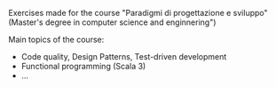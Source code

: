 Exercises made for the course "Paradigmi di progettazione e sviluppo" (Master's degree in computer science and enginnering")

Main topics of the course:

- Code quality, Design Patterns, Test-driven development
- Functional programming (Scala 3)
- ...

